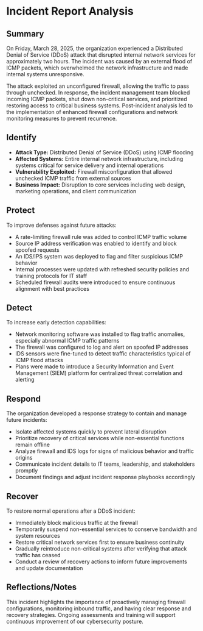 # Incident Report Analysis

## Summary
On Friday, March 28, 2025, the organization experienced a Distributed Denial of Service (DDoS) attack that disrupted internal network services for approximately two hours. The incident was caused by an external flood of ICMP packets, which overwhelmed the network infrastructure and made internal systems unresponsive.

The attack exploited an unconfigured firewall, allowing the traffic to pass through unchecked. In response, the incident management team blocked incoming ICMP packets, shut down non-critical services, and prioritized restoring access to critical business systems. Post-incident analysis led to the implementation of enhanced firewall configurations and network monitoring measures to prevent recurrence.

## Identify
- **Attack Type:** Distributed Denial of Service (DDoS) using ICMP flooding  
- **Affected Systems:** Entire internal network infrastructure, including systems critical for service delivery and internal operations  
- **Vulnerability Exploited:** Firewall misconfiguration that allowed unchecked ICMP traffic from external sources  
- **Business Impact:** Disruption to core services including web design, marketing operations, and client communication

## Protect
To improve defenses against future attacks:
- A rate-limiting firewall rule was added to control ICMP traffic volume  
- Source IP address verification was enabled to identify and block spoofed requests  
- An IDS/IPS system was deployed to flag and filter suspicious ICMP behavior  
- Internal processes were updated with refreshed security policies and training protocols for IT staff  
- Scheduled firewall audits were introduced to ensure continuous alignment with best practices

## Detect
To increase early detection capabilities:
- Network monitoring software was installed to flag traffic anomalies, especially abnormal ICMP traffic patterns  
- The firewall was configured to log and alert on spoofed IP addresses  
- IDS sensors were fine-tuned to detect traffic characteristics typical of ICMP flood attacks  
- Plans were made to introduce a Security Information and Event Management (SIEM) platform for centralized threat correlation and alerting

## Respond
The organization developed a response strategy to contain and manage future incidents:
- Isolate affected systems quickly to prevent lateral disruption  
- Prioritize recovery of critical services while non-essential functions remain offline  
- Analyze firewall and IDS logs for signs of malicious behavior and traffic origins  
- Communicate incident details to IT teams, leadership, and stakeholders promptly  
- Document findings and adjust incident response playbooks accordingly

## Recover
To restore normal operations after a DDoS incident:
- Immediately block malicious traffic at the firewall  
- Temporarily suspend non-essential services to conserve bandwidth and system resources  
- Restore critical network services first to ensure business continuity  
- Gradually reintroduce non-critical systems after verifying that attack traffic has ceased  
- Conduct a review of recovery actions to inform future improvements and update documentation

## Reflections/Notes
This incident highlights the importance of proactively managing firewall configurations, monitoring inbound traffic, and having clear response and recovery strategies. Ongoing assessments and training will support continuous improvement of our cybersecurity posture.
